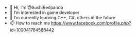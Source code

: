 - 👋 Hi, I’m @SushiRedpanda
- 👀 I’m interested in game developer
- 🌱 I’m currently learning C++, C#, others in the future
- 📫 How to reach me https://www.facebook.com/profile.php?id=100041784586442

<!---
SushiRedpanda/SushiRedpanda is a ✨ special ✨ repository because its `README.md` (this file) appears on your GitHub profile.
You can click the Preview link to take a look at your changes.
--->
